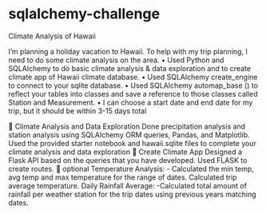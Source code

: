 # sqlalchemy-challenge


Climate Analysis of Hawaii

I’m planning a holiday vacation to Hawaii. To help with my trip planning, I need to do some climate analysis on the area.
•	Used Python and SQLAlchemy to do basic climate analysis & data exploration and to create climate app of Hawaii climate database.
•	Used SQLAlchemy create_engine to connect to your sqlite database.
•	Used SQLAlchemy automap_base () to reflect your tables into classes and save a reference to those classes called Station and Measurement.
•	I can choose a start date and end date for my trip, but it should be within 3-15 days total


	Climate Analysis and Data Exploration
Done precipitation analysis and station analysis using SQLAlchemy ORM queries, Pandas, and Matplotlib. Used the provided starter notebook and hawaii.sqlite files to complete your climate analysis and data exploration
	Create Climate App
Designed a Flask API based on the queries that you have developed. Used FLASK to create routes.
	optional
Temperature Analysis: - Calculated the min temp, avg temp and max temperature for the range of dates. Calculated trip average temperature.
Daily Rainfall Average: -Calculated total amount of rainfall per weather station for the trip dates using previous years matching dates.

